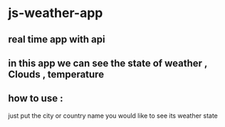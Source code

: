 # js-weather-app

## real time app with api

## in this app we can see the state of weather , Clouds , temperature 

## how to use : 
just put the city or country name you would like to see its weather state
